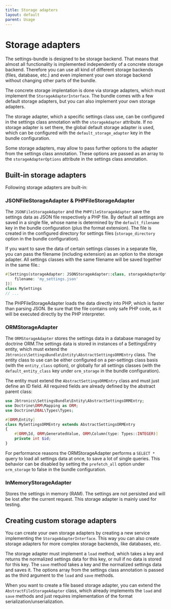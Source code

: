 ```yaml
---
title: Storage adapters
layout: default
parent: Usage
---
```


# Storage adapters

The settings-bundle is designed to be storage backend. That means that almost all functionality is implemented independently of a concrete storage backend. Therefore you can use all kind of different storage backends (files, database, etc.) and even implement your own storage backend without changing other parts of the bundle.

The concrete storage implentation is done via storage adapters, which must implement the `StorageAdapterInterface`. The bundle comes with a few default storage adapters, but you can also implement your own storage adapters.

The storage adapter, which a specific settings class use, can be configured in the settings class annotation with the `storageAdapter` attribute. If no storage adapter is set there, the global default storage adapter is used, which can be configured with the `default_storage_adapter` key in the bundle configuration.

Some storage adapters, may allow to pass further options to the adapter from the settings class annotation. These options are passed as an array to the `storageAdapterOptions` attribute in the settings class annotation.

## Built-in storage adapters

Following storage adapters are built-in:


### JSONFileStorageAdapter & PHPFileStorageAdapter

The `JSONFileStorageAdapter` and the `PHPFileStorageAdapter` save the settings data as JSON file respectively a PHP file. By default all settings are saved in a single file, whose name is determined by the `default_filename` key in the bundle configuration (plus the format extension). The file is created in the configured directory for settings files (`storage_directory` option in the bundle configuration).


If you want to save the data of certain settings classes in a separate file, you can pass the filename (including extension) as an option to the storage adapter. All settings classes with the same filename will be saved together in the same file.:
```php
#[Settings(storageAdapter: JSONStorageAdapter::class, storageAdapterOptions: [
    filename: 'my_settings.json'
])]
class MySettings
// ...
```

The PHPFileStorageAdapter loads the data directly into PHP, which is faster than parsing JSON. Be sure that the file contains only safe PHP code, as it will be executed directly by the PHP interpreter.

### ORMStorageAdapter

The `ORMStorageAdapter` stores the settings data in a database managed by doctrine ORM.The settings data is stored in 
instances of a SettingsEntry entity, which must extend the `Jbtronics\SettingsBundle\Entity\AbstractSettingsORMEntry` class.
The entity class to use can be either configured on a per-settings class basis (with the `entity_class` option), or globally for all settings classes (with the `default_entity_class` key under `orm_storage` in the bundle configuration).

The entity must extend the `AbstractSettingsORMEntry` class and must just define an ID field. All required fields are already defined by the abstract parent class:

```php
use Jbtronics\SettingsBundle\Entity\AbstractSettingsORMEntry;
use Doctrine\ORM\Mapping as ORM;
use Doctrine\DBAL\Types\Types;

#[ORM\Entity]
class MySettingsORMEntry extends AbstractSettingsORMEntry
{
    #[ORM\Id, ORM\GeneratedValue, ORM\Column(type: Types::INTEGER)]
    private int $id;
}
```

For performance reasons the ORMStorageAdapter performs a `SELECT *` query to load all settings data at once, to save a lot of single queries. 
This behavior can be disabled by setting the `prefetch_all` option under `orm_storage` to false in the bundle configuration.

### InMemoryStorageAdapter

Stores the settings in memory (RAM). The settings are not persisted and will be lost after the current request. This storage adapter is mainly used for testing.


## Creating custom storage adapters

You can create your own storage adapters by creating a new service implementing the `StorageAdapterInterface`. This way you can also create storage adapters for more complex storage backends, like databases, etc.

The storage adapter must implement a `load` method, which takes a key and returns the normalized settings data for this key, or null if no data is stored for this key. The `save` method takes a key and the normalized settings data and saves it. The options array from the settings class annotation is passed as the third argument to the `load` and `save` methods.

When you want to create a file based storage adapter, you can extend the `AbstractFileStorageAdapter` class, which already implements the `load` and `save` methods and just requires implementation of the format serialization/unserialization.